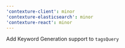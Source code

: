```yaml
---
'contexture-client': minor
'contexture-elasticsearch': minor
'contexture-react': minor
---
```


Add Keyword Generation support to `tagsQuery`
